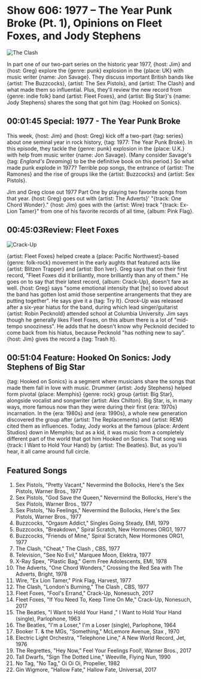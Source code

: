 

# Show 606: 1977 – The Year Punk Broke (Pt. 1), Opinions on Fleet Foxes, and Jody Stephens
![The Clash](https://sound-images.s3.amazonaws.com/images/2017/1977part1_web.jpg)

In part one of our two-part series on the historic year 1977, {host: Jim} and {host: Greg} explore the {genre: punk} explosion in the {place: UK} with music writer {name: Jon Savage}. They discuss important British bands like {artist: The Buzzcocks}, {artist: The Sex Pistols}, and {artist: The Clash} and what made them so influential. Plus, they'll review the new record from {genre: indie folk} band {artist: Fleet Foxes}, and {artist: Big Star}'s {name: Jody Stephens} shares the song that got him {tag: Hooked on Sonics}.


## 00:01:45 Special: 1977 - The Year Punk Broke
This week, {host: Jim} and {host: Greg} kick off a two-part {tag: series} about one seminal year in rock history, {tag: 1977: The Year Punk Broke}. In this episode, they tackle the {genre: punk} explosion in the {place: U.K.} with help from music writer {name: Jon Savage}. (Many consider Savage's {tag: *England's Dreaming*} to be the definitive book on this period.) So what made punk explode in 1977? Terrible pop songs, the entrance of {artist: The Ramones} and the rise of groups like the {artist: Buzzcocks} and {artist: Sex Pistols}.

Jim and Greg close out 1977 Part One by playing two favorite songs from that year. {host: Greg} goes out with {artist: The Adverts}' "{track: One Chord Wonder}." {host: Jim} goes with the {artist: Wire} track "{track: Ex-Lion Tamer}" from one of his favorite records of all time, {album: Pink Flag}. 


## 00:45:03Review: Fleet Foxes
![Crack-Up](http://is2.mzstatic.com/image/thumb/Music82/v4/27/7e/28/277e2874-3ede-d0f2-cd06-3661a27734ee/source/600x600bb.jpg "275727569/1209098746")


{artist: Fleet Foxes} helped create a {place: Pacific Northwest}-based {genre: folk-rock} movement in the early aughts that featured acts like {artist: Blitzen Trapper} and {artist: Bon Iver}. Greg says that on their first record, "Fleet Foxes did it brilliantly, more brilliantly than any of them." He goes on to say that their latest record, {album: Crack-Up}, doesn't fare as well. {host: Greg} says "some emotional intensity that [he] so loved about the band has gotten lost amid those serpentine arrangements that they are putting together". He says give it a {tag: Try It}.
*Crack-Up* was released after a six-year hiatus for the band, during which lead singer/guitarist {artist: Robin Pecknold} attended school at Columbia University. Jim says though he generally likes Fleet Foxes, on this album there is a lot of "mid-tempo snooziness". He adds that he doesn't know why Pecknold decided to come back from his hiatus, because Pecknold "has nothing new to say". {host: Jim} gives the record a {tag: Trash It}.


## 00:51:04 Feature: Hooked On Sonics: Jody Stephens of Big Star
{tag: Hooked on Sonics} is a segment where musicians share the songs that made them fall in love with music. Drummer {artist: Jody Stephens} helped form pivotal {place: Memphis} {genre: rock} group {artist: Big Star}, alongside vocalist and songwriter {artist: Alex Chilton}. Big Star, is, in many ways, more famous now than they were during their first {era: 1970s} incarnation. In the {era: 1980s} and {era: 1990s}, a whole new generation discovered the group after {artist: The Replacements} and {artist: REM} cited them as influences.
Today, Jody works at the famous {place: Ardent Studios} down in Memphis; but as a kid, it was music from a completely different part of the world that got him Hooked on Sonics. That song was {track: I Want to Hold Your Hand} by {artist: The Beatles}. But, as you'll hear, it all came around full circle.

## Featured Songs

1. Sex Pistols, "Pretty Vacant," Nevermind the Bollocks, Here's the Sex Pistols, Warner Bros., 1977
1. Sex Pistols, "God Save the Queen," Nevermind the Bollocks, Here's the Sex Pistols, Warner Bros., 1977
1. Sex Pistols, "No Feelings," Nevermind the Bollocks, Here's the Sex Pistols, Warner Bros., 1977
1. Buzzcocks, "Orgasm Addict," Singles Going Steady, EMI, 1979
1. Buzzcocks, "Breakdown," Spiral Scratch, New Hormones ORG1, 1977
1. Buzzcocks, "Friends of Mine," Spiral Scratch, New Hormones ORG1, 1977
1. The Clash, "Cheat," The Clash , CBS, 1977
1. Television, "See No Evil," Marquee Moon, Elektra, 1977
1. X-Ray Spex, "Plastic Bag," Germ Free Adolescents, EMI, 1978
1. The Adverts, "One Chord Wonders," Crossing the Red Sea with The Adverts, Bright, 1978
1. Wire, "Ex Lion Tamer," Pink Flag, Harvest, 1977
1. The Clash, "London's Burning," The Clash , CBS, 1977
1. Fleet Foxes, "Fool's Errand," Crack-Up, Nonesuch, 2017
1. Fleet Foxes, "If You Need To, Keep Time On Me," Crack-Up, Nonesuch, 2017
1. The Beatles, "I Want to Hold Your Hand ," I Want to Hold Your Hand (single), Parlophone, 1963
1. The Beatles, "I'm a Loser," I'm a Loser (single), Parlophone, 1964
1. Booker T. & the MGs, "Something," McLemore Avenue, Stax , 1970
1. Electric Light Orchestra, "Telephone Line," A New World Record, Jet, 1976
1. The Regrettes, "Hey Now," Feel Your Feelings Fool!, Warner Bros., 2017
1. Tall Dwarfs, "Sign The Dotted Line," Weeville, Flying Nun, 1990
1. No Tag, "No Tag," Oi Oi Oi, Propeller, 1982
1. Gin Wigmore, "Hallow Fate," Hallow Fate, Universal, 2017